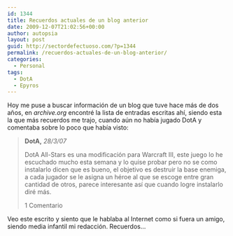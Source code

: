 ```yaml
---
id: 1344
title: Recuerdos actuales de un blog anterior
date: 2009-12-07T21:02:56+00:00
author: autopsia
layout: post
guid: http://sectordefectuoso.com/?p=1344
permalink: /recuerdos-actuales-de-un-blog-anterior/
categories:
  - Personal
tags:
  - DotA
  - Epyros
---
```

Hoy me puse a buscar información de un blog que tuve hace más de dos años, en _archive.org_ encontré la lista de entradas escritas ahí, siendo esta la que más recuerdos me trajo, cuando aún no había jugado DotA y comentaba sobre lo poco que había visto:

> **DotA,** _28/3/07_
>
> DotA All-Stars es una modificación para Warcraft III, este juego lo he escuchado mucho esta semana y lo quise probar pero no se como instalarlo dicen que es bueno, el objetivo es destruir la base enemiga, a cada jugador se le asigna un héroe al que se escoge entre gran cantidad de otros, parece interesante así que cuando logre instalarlo diré más.
>
>   1 Comentario

Veo este escrito y siento que le hablaba al Internet como si fuera un amigo, siendo media infantil mi redacción. Recuerdos...
